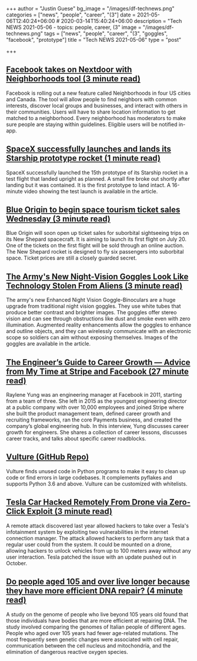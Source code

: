 +++
author = "Justin Guese"
bg_image = "/images/df-technews.png"
categories = ["news", "people", "career", "(3"]
date = 2021-05-06T12:40:24+06:00 # 2020-03-14T15:40:24+06:00
description = "Tech NEWS 2021-05-06 - topics: people, career, (3"
image = "/images/df-technews.png"
tags = ["news", "people", "career", "(3", "goggles", "facebook", "prototype"]
title = "Tech NEWS 2021-05-06"
type = "post"

+++

## [Facebook takes on Nextdoor with Neighborhoods tool (3 minute read)](https://www.cnet.com/news/facebook-takes-on-nextdoor-with-neighborhoods-tool/)

Facebook is rolling out a new feature called Neighborhoods in four US cities and Canada. The tool will allow people to find neighbors with common interests, discover local groups and businesses, and interact with others in their communities. Users will have to share location information to get matched to a neighborhood. Every neighborhood has moderators to make sure people are staying within guidelines. Eligible users will be notified in-app.

## [SpaceX successfully launches and lands its Starship prototype rocket (1 minute read)](https://techcrunch.com/2021/05/05/spacex-successfully-launches-and-lands-its-starship-prototype-rocket/)

SpaceX successfully launched the 15th prototype of its Starship rocket in a test flight that landed upright as planned. A small fire broke out shortly after landing but it was contained. It is the first prototype to land intact. A 16-minute video showing the test launch is available in the article.

## [Blue Origin to begin space tourism ticket sales Wednesday (3 minute read)](https://www.reuters.com/lifestyle/science/blue-origin-begin-space-tourism-ticket-sales-wednesday-2021-05-05/)

Blue Origin will soon open up ticket sales for suborbital sightseeing trips on its New Shepard spacecraft. It is aiming to launch its first flight on July 20. One of the tickets on the first flight will be sold through an online auction. The New Shepard rocket is designed to fly six passengers into suborbital space. Ticket prices are still a closely guarded secret.

## [The Army's New Night-Vision Goggles Look Like Technology Stolen From Aliens (3 minute read)](https://gizmodo.com/the-armys-new-night-vision-goggles-look-like-technology-1846799718)

The army's new Enhanced Night Vision Goggle-Binoculars are a huge upgrade from traditional night vision goggles. They use white tubes that produce better contrast and brighter images. The goggles offer stereo vision and can see through obstructions like dust and smoke even with zero illumination. Augmented reality enhancements allow the goggles to enhance and outline objects, and they can wirelessly communicate with an electronic scope so soldiers can aim without exposing themselves. Images of the goggles are available in the article.

## [The Engineer’s Guide to Career Growth — Advice from My Time at Stripe and Facebook (27 minute read)](https://review.firstround.com/the-engineers-guide-to-career-growth-advice-from-my-time-at-stripe-and-facebook)

Raylene Yung was an engineering manager at Facebook in 2011, starting from a team of three. She left in 2015 as the youngest engineering director at a public company with over 10,000 employees and joined Stripe where she built the product management team, defined career growth and recruiting frameworks, ran the core Payments business, and created the company’s global engineering hub. In this interview, Yung discusses career growth for engineers. She shares a collection of career lessons, discusses career tracks, and talks about specific career roadblocks.

## [Vulture (GitHub Repo)](https://github.com/jendrikseipp/vulture)

Vulture finds unused code in Python programs to make it easy to clean up code or find errors in large codebases. It complements pyflakes and supports Python 3.6 and above. Vulture can be customized with whitelists.

## [Tesla Car Hacked Remotely From Drone via Zero-Click Exploit (3 minute read)](https://www.securityweek.com/tesla-car-hacked-remotely-drone-zero-click-exploit)

A remote attack discovered last year allowed hackers to take over a Tesla's infotainment system by exploiting two vulnerabilities in the internet connection manager. The attack allowed hackers to perform any task that a regular user could from the system. It could be mounted on a drone, allowing hackers to unlock vehicles from up to 100 meters away without any user interaction. Tesla patched the issue with an update pushed out in October.

## [Do people aged 105 and over live longer because they have more efficient DNA repair? (4 minute read)](https://www.sciencedaily.com/releases/2021/05/210504112619.htm)

A study on the genome of people who live beyond 105 years old found that those individuals have bodies that are more efficient at repairing DNA. The study involved comparing the genomes of Italian people of different ages. People who aged over 105 years had fewer age-related mutations. The most frequently seen genetic changes were associated with cell repair, communication between the cell nucleus and mitochondria, and the elimination of dangerous reactive oxygen species.

